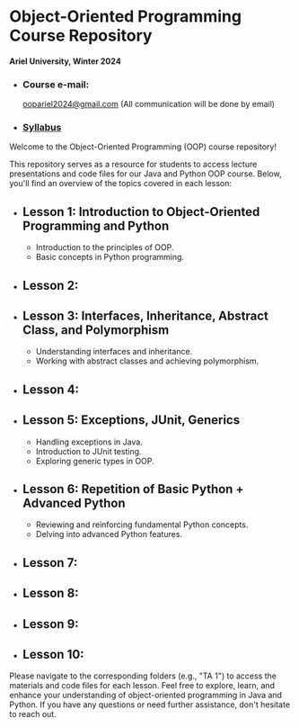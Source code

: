 # Object-Oriented Programming Course Repository 

#### Ariel University, Winter 2024

- ### Course e-mail: 
  oopariel2024@gmail.com (All communication will be done by email)
- ### [Syllabus](https://github.com/IlanSimchon/OOP_2023_Ariel/blob/main/Syllabus%2B(0).pdf)

Welcome to the Object-Oriented Programming (OOP) course repository! 

This repository serves as a resource for students to access lecture presentations and code files for our Java and Python OOP course. 
Below, you'll find an overview of the topics covered in each lesson:
- ## Lesson 1: Introduction to Object-Oriented Programming and Python
  - Introduction to the principles of OOP.
  - Basic concepts in Python programming.
- ## Lesson 2:
- ## Lesson 3: Interfaces, Inheritance, Abstract Class, and Polymorphism
  - Understanding interfaces and inheritance.
  - Working with abstract classes and achieving polymorphism.
- ## Lesson 4:
- ## Lesson 5: Exceptions, JUnit, Generics
  - Handling exceptions in Java.
  - Introduction to JUnit testing.
  - Exploring generic types in OOP.
- ## Lesson 6: Repetition of Basic Python + Advanced Python
  - Reviewing and reinforcing fundamental Python concepts.
  - Delving into advanced Python features.
- ## Lesson 7:
- ## Lesson 8:
- ## Lesson 9:
- ## Lesson 10:

Please navigate to the corresponding folders (e.g., "TA 1") to access the materials and code files for each lesson.
Feel free to explore, learn, and enhance your understanding of object-oriented programming in Java and Python. If you have any questions or need further assistance, don't hesitate to reach out.
